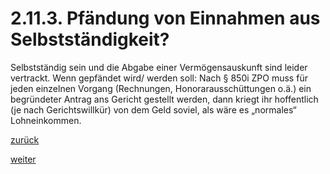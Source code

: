# 2.11.3. Pfändung von Einnahmen aus Selbstständigkeit?

<!-- 2.11.3.-Pfändung-von-Einnahmen-aus-Selbstständigkeit.png -->
  
Selbstständig sein und die Abgabe einer Vermögensauskunft sind leider vertrackt. Wenn gepfändet wird/ werden soll: Nach § 850i ZPO muss für jeden einzelnen Vorgang (Rechnungen, Honorarausschüttungen o.ä.) ein begründeter Antrag ans Gericht gestellt werden, dann kriegt ihr hoffentlich (je nach Gerichtswillkür) von dem Geld soviel, als wäre es „normales“ Lohneinkommen.

[zurück](2-11-2-nicht-jede-pfaendung-passiert-durch-eine-gerichtsvollzieherin-2.md)

[weiter](2-12-persoenliche-erfahrungsberichte-2.md)
